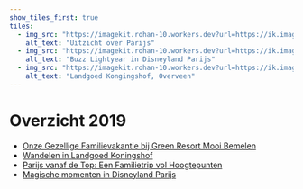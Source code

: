 ```yaml
---
show_tiles_first: true
tiles:
  - img_src: "https://imagekit.rohan-10.workers.dev?url=https://ik.imagekit.io/rhn00jwt/tr:w-200,ar-1-1/2019-08-10-parijs/parijs-2.jpg"
    alt_text: "Uitzicht over Parijs"
  - img_src: "https://imagekit.rohan-10.workers.dev?url=https://ik.imagekit.io/rhn00jwt/tr:w-200,ar-1-1/2019-08-08-disneyland-parijs/disneyparijs-7.jpg"
    alt_text: "Buzz Lightyear in Disneyland Parijs"
  - img_src: "https://imagekit.rohan-10.workers.dev?url=https://ik.imagekit.io/rhn00jwt/tr:w-200,ar-1-1/2019-09-12-Koningshof/tkoningshof-11.jpg"
    alt_text: "Landgoed Kongingshof, Overveen"
---
```


# Overzicht 2019

- [Onze Gezellige Familievakantie bij Green Resort Mooi Bemelen](./2019-12-19-bemelen.md)
- [Wandelen in Landgoed Koningshof](./2019-09-12-koningshof.md)
- [Parijs vanaf de Top: Een Familietrip vol Hoogtepunten](./2019-08-10-parijs.md)
- [Magische momenten in Disneyland Parijs](./2019-08-08-disneyland-parijs.md)
